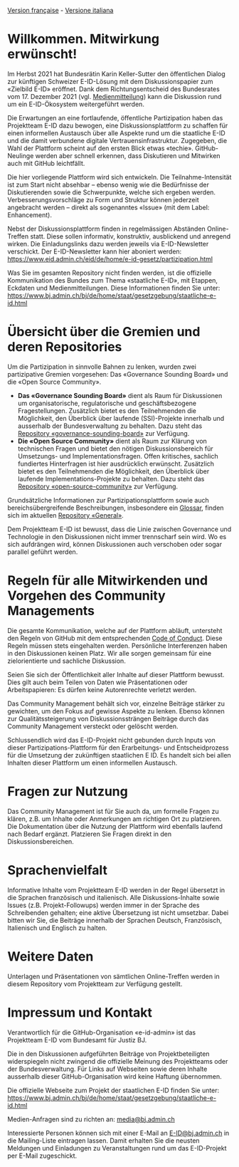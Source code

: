 [Version française](README-FR.md) - [Versione italiana](README-IT.md)

# Willkommen. Mitwirkung erwünscht!
Im Herbst 2021 hat Bundesrätin Karin Keller-Sutter den öffentlichen Dialog zur künftigen Schweizer E-ID-Lösung mit dem Diskussionspapier zum «Zielbild E-ID» eröffnet. Dank dem Richtungsentscheid des Bundesrates vom 17. Dezember 2021 (vgl. [Medienmitteilung](https://www.bj.admin.ch/bj/de/home/aktuell/mm.msg-id-86465.html)) kann die Diskussion rund um ein E-ID-Ökosystem weitergeführt werden.

Die Erwartungen an eine fortlaufende, öffentliche Partizipation haben das Projektteam E-ID dazu bewogen, eine Diskussionsplattform zu schaffen für einen informellen Austausch über alle Aspekte rund um die staatliche E-ID und die damit verbundene digitale Vertrauensinfrastruktur. Zugegeben, die Wahl der Plattform scheint auf den ersten Blick etwas «techie». GitHub-Neulinge werden aber schnell erkennen, dass Diskutieren und Mitwirken auch mit GitHub leichtfällt.

Die hier vorliegende Plattform wird sich entwickeln. Die Teilnahme-Intensität ist zum Start nicht absehbar – ebenso wenig wie die Bedürfnisse der Diskutierenden sowie die Schwerpunkte, welche sich ergeben werden. Verbesserungsvorschläge zu Form und Struktur können jederzeit angebracht werden – direkt als sogenanntes «Issue» (mit dem Label: Enhancement).

Nebst der Diskussionsplattform finden in regelmässigen Abständen Online-Treffen statt. Diese sollen informativ, konstruktiv, ausblickend und anregend wirken. Die Einladungslinks dazu werden jeweils via E-ID-Newsletter verschickt. Der E-ID-Newsletter kann hier aboniert werden: https://www.eid.admin.ch/eid/de/home/e-id-gesetz/partizipation.html

Was Sie im gesamten Repository nicht finden werden, ist die offizielle Kommunikation des Bundes zum Thema «staatliche E-ID», mit Etappen, Eckdaten und Medienmitteilungen. Diese Informationen finden Sie unter:  
https://www.bj.admin.ch/bj/de/home/staat/gesetzgebung/staatliche-e-id.html

# Übersicht über die Gremien und deren Repositories
Um die Partizipation in sinnvolle Bahnen zu lenken, wurden zwei partizipative Gremien vorgesehen: Das «Governance Sounding Board» und die «Open Source Community».

*	**Das «Governance Sounding Board»** dient als Raum für Diskussionen um organisatorische, regulatorische und geschäftsbezogene Fragestellungen. Zusätzlich bietet es den Teilnehmenden die Möglichkeit, den Überblick über laufende (SSI)-Projekte innerhalb und ausserhalb der Bundesverwaltung zu behalten.
Dazu steht das [Repository «governance-sounding-board»](https://github.com/e-id-admin/governance-sounding-board) zur Verfügung.
*	**Die «Open Source Community»** dient als Raum zur Klärung von technischen Fragen und bietet den nötigen Diskussionsbereich für Umsetzungs- und Implementationsfragen. Offen kritisches, sachlich fundiertes Hinterfragen ist hier ausdrücklich erwünscht. Zusätzlich bietet es den Teilnehmenden die Möglichkeit, den Überblick über laufende Implementations-Projekte zu behalten.
Dazu steht das [Repository «open-source-community»](https://github.com/e-id-admin/open-source-community) zur Verfügung.

Grundsätzliche Informationen zur Partizipationsplattform sowie auch bereichsübergreifende Beschreibungen, insbesondere ein [Glossar](https://github.com/e-id-admin/general/blob/main/glossar.md), finden sich im aktuellen [Repository «General»](https://github.com/e-id-admin/general).

Dem Projektteam E-ID ist bewusst, dass die Linie zwischen Governance und Technologie in den Diskussionen nicht immer trennscharf sein wird. Wo es sich aufdrängen wird, können Diskussionen auch verschoben oder sogar parallel geführt werden.

# Regeln für alle Mitwirkenden und Vorgehen des Community Managements
Die gesamte Kommunikation, welche auf der Plattform abläuft, untersteht den Regeln von GitHub mit dem entsprechenden [Code of Conduct](https://docs.github.com/articles/github-community-guidelines). Diese Regeln müssen stets eingehalten werden. Persönliche Interferenzen haben in den Diskussionen keinen Platz. Wir alle sorgen gemeinsam für eine zielorientierte und sachliche Diskussion.

Seien Sie sich der Öffentlichkeit aller Inhalte auf dieser Plattform bewusst. Dies gilt auch beim Teilen von Daten wie Präsentationen oder Arbeitspapieren: Es dürfen keine Autorenrechte verletzt werden.

Das Community Management behält sich vor, einzelne Beiträge stärker zu gewichten, um den Fokus auf gewisse Aspekte zu lenken. Ebenso können zur Qualitätssteigerung von Diskussionssträngen Beiträge durch das Community Management versteckt oder gelöscht werden.

Schlussendlich wird das E-ID-Projekt nicht gebunden durch Inputs von dieser Partizipations-Plattform für den Erarbeitungs- und Entscheidprozess für die Umsetzung der zukünftigen staatlichen E ID. Es handelt sich bei allen Inhalten dieser Plattform um einen informellen Austausch.

#	Fragen zur Nutzung
Das Community Management ist für Sie auch da, um formelle Fragen zu klären, z.B. um Inhalte oder Anmerkungen am richtigen Ort zu platzieren. Die Dokumentation über die Nutzung der Plattform wird ebenfalls laufend nach Bedarf ergänzt. Platzieren Sie Fragen direkt in den Diskussionsbereichen.

#	Sprachenvielfalt
Informative Inhalte vom Projektteam E-ID werden in der Regel übersetzt in die Sprachen französisch und italienisch. Alle Diskussions-Inhalte sowie Issues (z.B. Projekt-Followups) werden immer in der Sprache des Schreibenden gehalten; eine aktive Übersetzung ist nicht umsetzbar. Dabei bitten wir Sie, die Beiträge innerhalb der Sprachen Deutsch, Französisch, Italienisch und Englisch zu halten.

#	Weitere Daten
Unterlagen und Präsentationen von sämtlichen Online-Treffen werden in diesem Repository vom Projektteam zur Verfügung gestellt.

#	Impressum und Kontakt
Verantwortlich für die GitHub-Organisation «e-id-admin» ist das Projektteam E-ID vom Bundesamt für Justiz BJ.

Die in den Diskussionen aufgeführten Beiträge von Projektbeteiligten widerspiegeln nicht zwingend die offizielle Meinung des Projektteams oder der Bundesverwaltung. Für Links auf Webseiten sowie deren Inhalte ausserhalb dieser GitHub-Organisation wird keine Haftung übernommen.

Die offizielle Webseite zum Projekt der staatlichen E-ID finden Sie unter:  
https://www.bj.admin.ch/bj/de/home/staat/gesetzgebung/staatliche-e-id.html

Medien-Anfragen sind zu richten an:
media@bj.admin.ch

Interessierte Personen können sich mit einer E-Mail an E-ID@bj.admin.ch in die Mailing-Liste eintragen lassen. Damit erhalten Sie die neusten Meldungen und Einladungen zu Veranstaltungen rund um das E-ID-Projekt per E-Mail zugeschickt.
